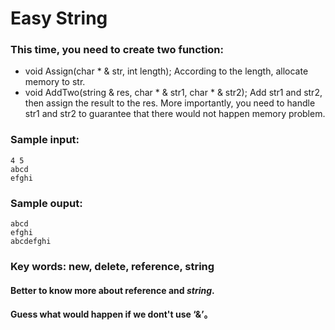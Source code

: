 # Easy String

### This time, you need to create two function:
* void Assign(char * & str, int length); According to the length, allocate memory to str.
* void AddTwo(string & res, char \* & str1, char \* & str2); Add str1 and str2, then assign the result to the res. More importantly, you need to handle str1 and str2 to guarantee that there would not happen memory problem.

### Sample input:
```
4 5
abcd
efghi
```
### Sample ouput:
```
abcd
efghi
abcdefghi
```

### Key words: new, delete, reference, string
#### Better to know more about reference and *string*.
#### Guess what would happen if we dont't use ‘&’。